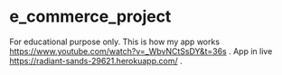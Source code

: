 # e_commerce_project
For educational purpose only.
This is how my app works https://www.youtube.com/watch?v=_WbvNCtSsDY&t=36s .
App in live https://radiant-sands-29621.herokuapp.com/ .
